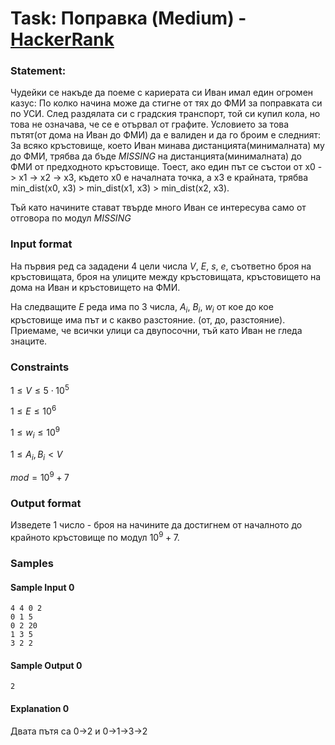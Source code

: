 # Task: Поправка (Medium) - [HackerRank](<https://www.hackerrank.com/contests/sda-hw-11-2022/challenges/task3-1>)


### Statement:

Чудейки се накъде да поеме с кариерата си Иван имал един огромен казус: По колко начина може да стигне от тях до ФМИ за поправката си по УСИ. След раздялата си с градския транспорт, той си купил кола, но това не означава, че се е отървал от графите. Условието за това пътят(от дома на Иван до ФМИ) да е валиден и да го броим е следният: За всяко кръстовище, което Иван минава дистанцията(минималната) му до ФМИ, трябва да бъде $MISSING$ на дистанцията(минималната) до ФМИ от предходното кръстовище. Тоест, ако един път се състои от x0 -&gt; x1 -&gt; x2 -&gt; x3, където x0 е началната точка, а x3 е крайната, трябва min_dist(x0, x3) &gt; min_dist(x1, x3) &gt; min_dist(x2, x3).

Тъй като начините стават твърде много Иван се интересува само от отговора по модул $MISSING$


### Input format

На първия ред са зададени 4 цели числа $V$, $E$, $s$, $e$, съответно броя на кръстовищата, броя на улиците между кръстовищата, кръстовището на дома на Иван и кръстовището на ФМИ.

На следващите $E$ реда има по 3 числа, $A_i$, $B_i$, $w_i$ от кое до кое кръстовище има път и с какво разстояние. (от, до, разстояние). Приемаме, че всички улици са двупосочни, тъй като Иван не гледа знаците.


### Constraints

$1 \le V \le 5 \cdot 10^5$

$1 \le E \le 10^6$

$1 \le  w_i \le 10^9$

$1 \le A_i, B_i \lt V$

$mod = 10^9 + 7$

### Output format

Изведете 1 число - броя на начините да достигнем от началното до крайното кръстовище по модул $10^9 + 7$.


### Samples


#### Sample Input 0
```
4 4 0 2
0 1 5
0 2 20
1 3 5
3 2 2
```

#### Sample Output 0
```
2
```

#### Explanation 0
Двата пътя са 0->2 и 0->1->3->2
